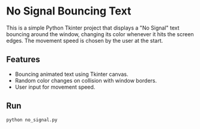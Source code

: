 
# No Signal Bouncing Text

This is a simple Python Tkinter project that displays a "No Signal" text bouncing around the window, changing its color whenever it hits the screen edges. The movement speed is chosen by the user at the start.

## Features
- Bouncing animated text using Tkinter canvas.  
- Random color changes on collision with window borders.  
- User input for movement speed.  

## Run
```bash
python no_signal.py
